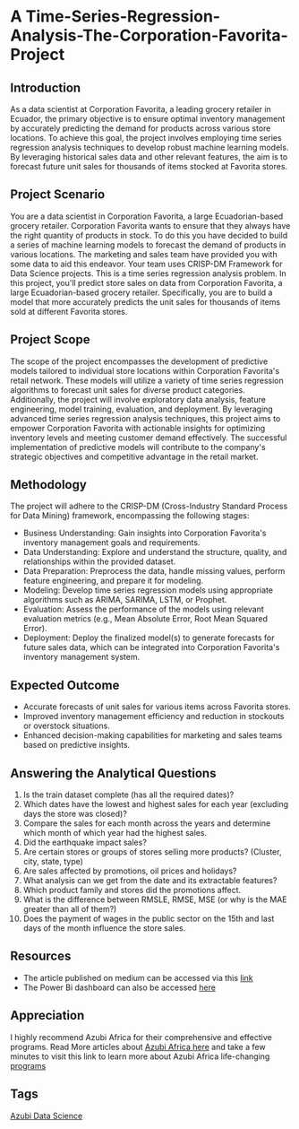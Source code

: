 # A Time-Series-Regression-Analysis-The-Corporation-Favorita-Project
## Introduction
As a data scientist at Corporation Favorita, a leading grocery retailer in Ecuador, the primary objective is to ensure optimal inventory management by accurately predicting the demand for products across various store locations. To achieve this goal, the project involves employing time series regression analysis techniques to develop robust machine learning models. By leveraging historical sales data and other relevant features, the aim is to forecast future unit sales for thousands of items stocked at Favorita stores.

## Project Scenario
You are a data scientist in Corporation Favorita, a large Ecuadorian-based grocery retailer. Corporation Favorita wants to ensure that they always have the right quantity of products in stock. To do this you have decided to build a series of machine learning models to forecast the demand of products in various locations. The marketing and sales team have provided you with some data to aid this endeavor. Your team uses CRISP-DM Framework for Data Science projects. This is a time series regression analysis problem. In this project, you'll predict store sales on data from Corporation Favorita, a large Ecuadorian-based grocery retailer. Specifically, you are to build a model that more accurately predicts the unit sales for thousands of items sold at different Favorita stores. 

## Project Scope
The scope of the project encompasses the development of predictive models tailored to individual store locations within Corporation Favorita's retail network. These models will utilize a variety of time series regression algorithms to forecast unit sales for diverse product categories. Additionally, the project will involve exploratory data analysis, feature engineering, model training, evaluation, and deployment. By leveraging advanced time series regression analysis techniques, this project aims to empower Corporation Favorita with actionable insights for optimizing inventory levels and meeting customer demand effectively. The successful implementation of predictive models will contribute to the company's strategic objectives and competitive advantage in the retail market.

## Methodology
The project will adhere to the CRISP-DM (Cross-Industry Standard Process for Data Mining) framework, encompassing the following stages:

* Business Understanding: Gain insights into Corporation Favorita's inventory management goals and requirements.
* Data Understanding: Explore and understand the structure, quality, and relationships within the provided dataset.
* Data Preparation: Preprocess the data, handle missing values, perform feature engineering, and prepare it for modeling.
* Modeling: Develop time series regression models using appropriate algorithms such as ARIMA, SARIMA, LSTM, or Prophet.
* Evaluation: Assess the performance of the models using relevant evaluation metrics (e.g., Mean Absolute Error, Root Mean Squared Error).
* Deployment: Deploy the finalized model(s) to generate forecasts for future sales data, which can be integrated into Corporation Favorita's inventory management system.

## Expected Outcome
* Accurate forecasts of unit sales for various items across Favorita stores.
* Improved inventory management efficiency and reduction in stockouts or overstock situations.
* Enhanced decision-making capabilities for marketing and sales teams based on predictive insights.

## Answering the Analytical Questions
1. Is the train dataset complete (has all the required dates)?
2. Which dates have the lowest and highest sales for each year (excluding days the store was closed)?
3. Compare the sales for each month across the years and determine which month of which year had the highest sales.
4. Did the earthquake impact sales?
5. Are certain stores or groups of stores selling more products? (Cluster, city, state, type)
6. Are sales affected by promotions, oil prices and holidays?
7. What analysis can we get from the date and its extractable features?
8. Which product family and stores did the promotions affect.
9. What is the difference between RMSLE, RMSE, MSE (or why is the MAE greater than all of them?)
10. Does the payment of wages in the public sector on the 15th and last days of the month influence the store sales.

## Resources
* The article published on medium can be accessed via this [link](https://medium.com/@morteyandrews/a-time-series-regression-analysis-d742882f69b3)
* The Power Bi dashboard can also be accessed [here](https://app.powerbi.com/groups/me/reports/b91eb228-d90a-4f3a-bbf9-e85c3a6339ed/ReportSection?experience=power-bi&bookmarkGuid=Bookmarkfa80bda3095b0eb57101)

## Appreciation
I highly recommend Azubi Africa for their comprehensive and effective programs. Read More articles about [Azubi Africa here](https://medium.com/@azubiafrica) and take a few minutes to visit this link to learn more about Azubi Africa life-changing [programs](https://bit.ly/41CGCwK)

## Tags
[Azubi Data Science](https://bit.ly/3ARq742)


